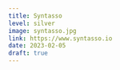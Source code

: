 ```yaml
---
title: Syntasso
level: silver
image: syntasso.jpg
link: https://www.syntasso.io
date: 2023-02-05
draft: true
---
```

